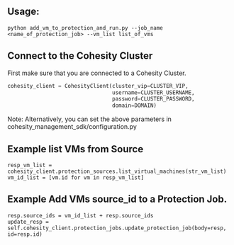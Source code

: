 ## Usage: 
```
python add_vm_to_protection_and_run.py --job_name <name_of_protection_job> --vm_list list_of_vms
```

## Connect to the Cohesity Cluster
First make sure that you are connected to a Cohesity Cluster.
```python
cohesity_client = CohesityClient(cluster_vip=CLUSTER_VIP,
                                 username=CLUSTER_USERNAME, 
                                 password=CLUSTER_PASSWORD,
                                 domain=DOMAIN)
```
Note: Alternatively, you can set the above parameters in cohesity_management_sdk/configuration.py

## Example list VMs from Source
```
resp_vm_list = cohesity_client.protection_sources.list_virtual_machines(str_vm_list)
vm_id_list = [vm.id for vm in resp_vm_list]
```

## Example Add VMs source_id to a Protection Job.
```
resp.source_ids = vm_id_list + resp.source_ids
update_resp = self.cohesity_client.protection_jobs.update_protection_job(body=resp, id=resp.id)
```

